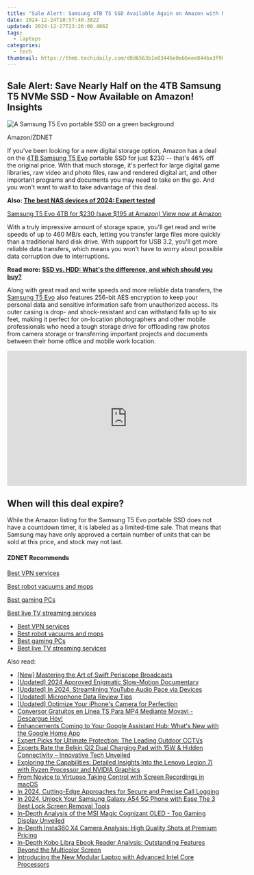 ```yaml
---
title: "Sale Alert: Samsung 4TB T5 SSD Available Again on Amazon with Nearly Half-Off Discount - Tech News"
date: 2024-12-24T18:57:40.382Z
updated: 2024-12-27T23:26:00.486Z
tags:
  - laptops
categories:
  - tech
thumbnail: https://thmb.techidaily.com/d8d6563b1e83446e0eb6eee844ba3f9b3df6929eaff9c17a0488818cf8023092.jpg
---
```


## Sale Alert: Save Nearly Half on the 4TB Samsung T5 NVMe SSD - Now Available on Amazon! Insights

![A Samsung T5 Evo portable SSD on a green background](https://www.zdnet.com/a/img/resize/3cfa019d43ff4018159ea4e1d469a56fade052c6/2024/08/07/3a8cdb31-a8d7-4df6-9436-5c04f22c0ab5/samsung-evo-t5-2.jpg?auto=webp&width=1280)

Amazon/ZDNET

If you've been looking for a new digital storage option, Amazon has a deal on the [4TB Samsung T5 Evo](https://buy.geni.us/Proxy.ashx?TSID=368250&GR%5FURL=https%3A%2F%2Fwww.amazon.com%2FSAMSUNG-Portable-External-MU-PH8T0S-AM%2Fdp%2FB0CMDJXZ19%3Fth%3D1%26tag%3Dzd-buy-button-20%26ascsubtag%3D%5F%5FCOM%5FCLICK%5FID%5F%5F%7C240c9a90-7a91-4932-b46a-9c8dd0a7d244%7Cdtp&dtb=1) portable SSD for just $230 -- that's 46% off the original price. With that much storage, it's perfect for large digital game libraries, raw video and photo files, raw and rendered digital art, and other important programs and documents you may need to take on the go. And you won't want to wait to take advantage of this deal. 

**Also: [The best NAS devices of 2024: Expert tested](https://www.zdnet.com/article/best-network-attached-storage/)**

[Samsung T5 Evo 4TB for $230 (save $195 at Amazon) View now at Amazon](https://buy.geni.us/Proxy.ashx?TSID=368250&GR%5FURL=https%3A%2F%2Fwww.amazon.com%2FSAMSUNG-Portable-External-MU-PH8T0S-AM%2Fdp%2FB0CMDJXZ19%3Fth%3D1%26tag%3Dzd-buy-button-20%26ascsubtag%3D%5F%5FCOM%5FCLICK%5FID%5F%5F%7C240c9a90-7a91-4932-b46a-9c8dd0a7d244%7Cdtp&dtb=1)

With a truly impressive amount of storage space, you'll get read and write speeds of up to 460 MB/s each, letting you transfer large files more quickly than a traditional hard disk drive. With support for USB 3.2, you'll get more reliable data transfers, which means you won't have to worry about possible data corruption due to interruptions. 

**Read more:** **[SSD vs. HDD: What's the difference, and which should you buy?](https://www.zdnet.com/article/ssd-vs-hdd-whats-the-difference-and-which-should-you-buy/)** 

Along with great read and write speeds and more reliable data transfers, the [Samsung T5 Evo](https://buy.geni.us/Proxy.ashx?TSID=368250&GR%5FURL=https%3A%2F%2Fwww.amazon.com%2FSAMSUNG-Portable-External-MU-PH8T0S-AM%2Fdp%2FB0CMDJXZ19%3Fth%3D1%26tag%3Dzd-buy-button-20%26ascsubtag%3D%5F%5FCOM%5FCLICK%5FID%5F%5F%7C240c9a90-7a91-4932-b46a-9c8dd0a7d244%7Cdtp&dtb=1) also features 256-bit AES encryption to keep your personal data and sensitive information safe from unauthorized access. Its outer casing is drop- and shock-resistant and can withstand falls up to six feet, making it perfect for on-location photographers and other mobile professionals who need a tough storage drive for offloading raw photos from camera storage or transferring important projects and documents between their home office and mobile work location. 

<!-- affiliate ads begin -->
<iframe width="560" height="315" src="https://www.youtube.com/embed/bofw6eJA7Bg?si=HM2gKZGH4L1otw3e" title="YouTube video player" frameborder="0" allow="accelerometer; autoplay; clipboard-write; encrypted-media; gyroscope; picture-in-picture; web-share" referrerpolicy="strict-origin-when-cross-origin" allowfullscreen></iframe>
<!-- affiliate ads end -->

## When will this deal expire?

While the Amazon listing for the Samsung T5 Evo portable SSD does not have a countdown timer, it is labeled as a limited-time sale. That means that Samsung may have only approved a certain number of units that can be sold at this price, and stock may not last.

#### **ZDNET** Recommends

[Best VPN services](https://www.zdnet.com/article/best-vpn/ "Best VPN services")

[Best robot vacuums and mops](https://www.zdnet.com/article/best-robot-vacuum-mop/ "Best robot vacuums and mops")

[Best gaming PCs](https://www.zdnet.com/article/best-gaming-pc/ "Best gaming PCs")

[Best live TV streaming services](https://www.zdnet.com/article/best-live-tv-streaming-service/ "Best live TV streaming services")

* [Best VPN services](https://www.zdnet.com/article/best-vpn/ "Best VPN services")
* [Best robot vacuums and mops](https://www.zdnet.com/article/best-robot-vacuum-mop/ "Best robot vacuums and mops")
* [Best gaming PCs](https://www.zdnet.com/article/best-gaming-pc/ "Best gaming PCs")
* [Best live TV streaming services](https://www.zdnet.com/article/best-live-tv-streaming-service/ "Best live TV streaming services")

<ins class="adsbygoogle"
     style="display:block"
     data-ad-format="autorelaxed"
     data-ad-client="ca-pub-7571918770474297"
     data-ad-slot="1223367746"></ins>

<ins class="adsbygoogle"
     style="display:block"
     data-ad-client="ca-pub-7571918770474297"
     data-ad-slot="8358498916"
     data-ad-format="auto"
     data-full-width-responsive="true"></ins>

<span class="atpl-alsoreadstyle">Also read:</span>
<div><ul>
<li><a href="https://fox-boxes.techidaily.com/new-mastering-the-art-of-swift-periscope-broadcasts/"><u>[New] Mastering the Art of Swift Periscope Broadcasts</u></a></li>
<li><a href="https://article-posts.techidaily.com/updated-2024-approved-enigmatic-slow-motion-documentary/"><u>[Updated] 2024 Approved Enigmatic Slow-Motion Documentary</u></a></li>
<li><a href="https://youtube-sure.techidaily.com/ed-in-2024-streamlining-youtube-audio-pace-via-devices/"><u>[Updated] In 2024, Streamlining YouTube Audio Pace via Devices</u></a></li>
<li><a href="https://remote-screen-capture.techidaily.com/updated-microphone-data-review-tips/"><u>[Updated] Microphone Data Review Tips</u></a></li>
<li><a href="https://extra-guidance.techidaily.com/updated-optimize-your-iphones-camera-for-perfection/"><u>[Updated] Optimize Your iPhone's Camera for Perfection</u></a></li>
<li><a href="https://some-tips.techidaily.com/conversor-gratuitos-en-linea-ts-para-mp4-mediante-movavi-descargue-hoy/"><u>Conversor Gratuitos en Línea TS Para MP4 Mediante Movavi - Descargue Hoy!</u></a></li>
<li><a href="https://hardware-reviews.techidaily.com/enhancements-coming-to-your-google-assistant-hub-whats-new-with-the-google-home-app/"><u>Enhancements Coming to Your Google Assistant Hub: What's New with the Google Home App</u></a></li>
<li><a href="https://hardware-reviews.techidaily.com/expert-picks-for-ultimate-protection-the-leading-outdoor-cctvs/"><u>Expert Picks for Ultimate Protection: The Leading Outdoor CCTVs</u></a></li>
<li><a href="https://hardware-reviews.techidaily.com/experts-rate-the-belkin-qi2-dual-charging-pad-with-15w-and-hidden-connectivity-innovative-tech-unveiled/"><u>Experts Rate the Belkin Qi2 Dual Charging Pad with 15W & Hidden Connectivity – Innovative Tech Unveiled</u></a></li>
<li><a href="https://hardware-reviews.techidaily.com/exploring-the-capabilities-detailed-insights-into-the-lenovo-legion-7i-with-ryzen-processor-and-nvidia-graphics/"><u>Exploring the Capabilities: Detailed Insights Into the Lenovo Legion 7I with Ryzen Processor and NVIDIA Graphics</u></a></li>
<li><a href="https://screen-capture.techidaily.com/from-novice-to-virtuoso-taking-control-with-screen-recordings-in-macos/"><u>From Novice to Virtuoso Taking Control with Screen Recordings in macOS</u></a></li>
<li><a href="https://screen-capture.techidaily.com/in-2024-cutting-edge-approaches-for-secure-and-precise-call-logging/"><u>In 2024, Cutting-Edge Approaches for Secure and Precise Call Logging</u></a></li>
<li><a href="https://android-unlock.techidaily.com/in-2024-unlock-your-samsung-galaxy-a54-5g-phone-with-ease-the-3-best-lock-screen-removal-tools-by-drfone-android/"><u>In 2024, Unlock Your Samsung Galaxy A54 5G Phone with Ease The 3 Best Lock Screen Removal Tools</u></a></li>
<li><a href="https://hardware-reviews.techidaily.com/in-depth-analysis-of-the-msi-magic-cognizant-oled-top-gaming-display-unveiled/"><u>In-Depth Analysis of the MSI Magic Cognizant OLED - Top Gaming Display Unveiled</u></a></li>
<li><a href="https://hardware-reviews.techidaily.com/in-depth-insta360-x4-camera-analysis-high-quality-shots-at-premium-pricing/"><u>In-Depth Insta360 X4 Camera Analysis: High Quality Shots at Premium Pricing</u></a></li>
<li><a href="https://hardware-reviews.techidaily.com/in-depth-kobo-libra-ebook-reader-analysis-outstanding-features-beyond-the-multicolor-screen/"><u>In-Depth Kobo Libra Ebook Reader Analysis: Outstanding Features Beyond the Multicolor Screen</u></a></li>
<li><a href="https://hardware-reviews.techidaily.com/introducing-the-new-modular-laptop-with-advanced-intel-core-processors/"><u>Introducing the New Modular Laptop with Advanced Intel Core Processors</u></a></li>
</ul></div>

